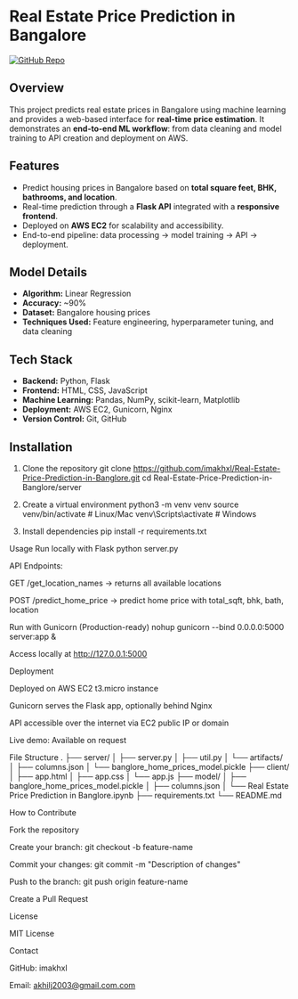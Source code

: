 # Real Estate Price Prediction in Bangalore

[![GitHub Repo](https://img.shields.io/badge/GitHub-Repository-blue)](https://github.com/imakhxl/Real-Estate-Price-Prediction-in-Banglore)

## Overview
This project predicts real estate prices in Bangalore using machine learning and provides a web-based interface for **real-time price estimation**. It demonstrates an **end-to-end ML workflow**: from data cleaning and model training to API creation and deployment on AWS.

## Features
- Predict housing prices in Bangalore based on **total square feet, BHK, bathrooms, and location**.
- Real-time prediction through a **Flask API** integrated with a **responsive frontend**.
- Deployed on **AWS EC2** for scalability and accessibility.
- End-to-end pipeline: data processing → model training → API → deployment.

## Model Details
- **Algorithm:** Linear Regression  
- **Accuracy:** ~90%  
- **Dataset:** Bangalore housing prices  
- **Techniques Used:** Feature engineering, hyperparameter tuning, and data cleaning  

## Tech Stack
- **Backend:** Python, Flask  
- **Frontend:** HTML, CSS, JavaScript  
- **Machine Learning:** Pandas, NumPy, scikit-learn, Matplotlib  
- **Deployment:** AWS EC2, Gunicorn, Nginx  
- **Version Control:** Git, GitHub  

## Installation

1. Clone the repository
git clone https://github.com/imakhxl/Real-Estate-Price-Prediction-in-Banglore.git
cd Real-Estate-Price-Prediction-in-Banglore/server

2. Create a virtual environment
python3 -m venv venv
source venv/bin/activate   # Linux/Mac
venv\Scripts\activate      # Windows

3. Install dependencies
pip install -r requirements.txt

Usage
Run locally with Flask
python server.py


API Endpoints:

GET /get_location_names → returns all available locations

POST /predict_home_price → predict home price with total_sqft, bhk, bath, location

Run with Gunicorn (Production-ready)
nohup gunicorn --bind 0.0.0.0:5000 server:app &


Access locally at http://127.0.0.1:5000

Deployment

Deployed on AWS EC2 t3.micro instance

Gunicorn serves the Flask app, optionally behind Nginx

API accessible over the internet via EC2 public IP or domain

Live demo: Available on request

File Structure
.
├── server/
│   ├── server.py
│   ├── util.py
│   └── artifacts/
│       ├── columns.json
│       └── banglore_home_prices_model.pickle
├── client/
│   ├── app.html
│   ├── app.css
│   └── app.js
├── model/
│   ├── banglore_home_prices_model.pickle
│   ├── columns.json
│   └── Real Estate Price Prediction in Banglore.ipynb
├── requirements.txt
└── README.md

How to Contribute

Fork the repository

Create your branch: git checkout -b feature-name

Commit your changes: git commit -m "Description of changes"

Push to the branch: git push origin feature-name

Create a Pull Request

License

MIT License

Contact

GitHub: imakhxl

Email: akhilj2003@gmail.com.com

